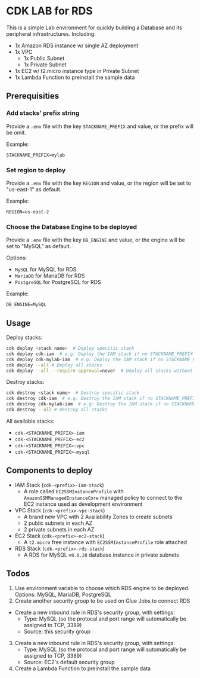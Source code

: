 
# CDK LAB for RDS

This is a simple Lab environment for quickly building a Database and its peripheral infrastructures. Including:

* 1x Amazon RDS instance w/ single AZ deployment
* 1x VPC
  * 1x Public Subnet
  * 1x Private Subnet
* 1x EC2 w/ t2.micro instance type in Private Subnet
* 1x Lambda Function to preinstall the sample data

## Prerequisities

### Add stacks' prefix string

Provide a `.env` file with the key `STACKNAME_PREFIX` and value, or the prefix will be omit.

Example:

```
STACKNAME_PREFIX=mylab
```

### Set region to deploy

Provide a `.env` file with the key `REGION` and value, or the region will be set to "us-east-1" as default.

Example:

```
REGION=us-east-2
```

### Choose the Database Engine to be deployed

Provide a `.env` file with the key `DB_ENGINE` and value, or the engine will be set to "MySQL" as default.

Options:

* `MySQL` for MySQL for RDS
* `MariaDB` for MariaDB for RDS
* `PostgreSQL` for PostgreSQL for RDS

Example:

```
DB_ENGINE=MySQL
```

## Usage

Deploy stacks:

```bash
cdk deploy <stack name>  # Deploy specitic stack
cdk deploy cdk-iam  # e.g: Deploy the IAM stack if no STACKNAME_PREFIX specified
cdk deploy cdk-mylab-iam  # e.g: Deploy the IAM stack if no STACKNAME_PREFIX assigned as "mylab"
cdk deploy --all # Deploy all stacks
cdk deploy --all --require-approval=never  # Deploy all stacks without asking yes or no
```

Destroy stacks:

```bash
cdk destroy <stack name>  # Destroy specitic stack
cdk destroy cdk-iam  # e.g: Destroy the IAM stack if no STACKNAME_PREFIX specified
cdk destroy cdk-mylab-iam  # e.g: Destroy the IAM stack if no STACKNAME_PREFIX assigned as "mylab"
cdk destroy --all # Destroy all stacks
```

All available stacks:

* `cdk-<STACKNAME_PREFIX>-iam`
* `cdk-<STACKNAME_PREFIX>-ec2`
* `cdk-<STACKNAME_PREFIX>-vpc`
* `cdk-<STACKNAME_PREFIX>-mysql`

## Components to deploy

* IAM Stack (`cdk-<prefix>-iam-stack`)
  * A role called `EC2SSMInstanceProfile` with `AmazonSSMManagedInstanceCore` managed policy to connect to the EC2 instance used as development environment
* VPC Stack (`cdk-<prefix>-vpc-stack`)
  * A brand new VPC with 2 Availability Zones to create subnets
  * 2 public subnets in each AZ
  * 2 private subnets in each AZ
* EC2 Stack (`cdk-<prefix>-ec2-stack`)
  * A `t2.micro` free instance with `EC2SSMInstanceProfile` role attached
* RDS Stack (`cdk-<prefix>-rds-stack`)
  * A RDS for MySQL `v8.0.28` database instance in private subnets

## Todos

1. Use environment variable to choose which RDS engine to be deployed. Options: MySQL, MariaDB, PostgreSQL
2. Create another security group to be used on Glue Jobs to connect RDS
  * Create a new inbound rule in RDS's security group, with settings:
    * Type: MySQL (so the protocal and port range will sutomatically be assigned to TCP, 3389)
    * Source: this security group
3. Create a new inbound rule in RDS's security group, with settings:
    * Type: MySQL (so the protocal and port range will sutomatically be assigned to TCP, 3389)
    * Source: EC2's default security group
4. Create a Lambda Function to preinstall the sample data

